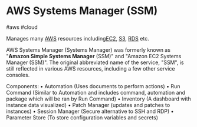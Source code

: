 # AWS Systems Manager (SSM)
#aws #cloud 

Manages many [AWS](Cloud%20Computing/AWS/AWS.md) resources including[EC2](Cloud%20Computing/AWS/Compute/EC2.md), [S3](Cloud%20Computing/AWS/Storage/S3.md), [RDS](Cloud%20Computing/AWS/Databases/RDS.md) etc.

AWS Systems Manager (Systems Manager) was formerly known as "**Amazon Simple Systems Manager** (SSM)" and "Amazon EC2 Systems Manager (SSM)". The original abbreviated name of the service, "SSM", is still reflected in various AWS resources, including a few other service consoles. 


Components:
	• Automation (Uses documents to perform actions)
	• Run Command (Similar to Automation and includes command, automation and package which will be ran by Run Command)
	• Inventory (A dashboard with instance data visualized)
	• Patch Manager (updates and patches to instances)
	• Session Manager (Secure alternative to SSH and RDP)
	• Parameter Store (To store configuration variables and secrets)
